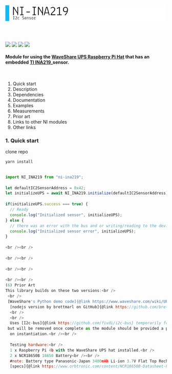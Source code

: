 

<div align="left">
  <img src="./Docs/img/830x80_NI_INA219_Light.png"
       alt="header img"
       width="830px"
  />
</div>

<br /><br />

<div align="left">
  <img src="https://img.shields.io/badge/version-v0.0.1-green" />
  <img src="https://img.shields.io/badge/nodeJs-v15.14.0-yellowgreen" />
  <img src="https://img.shields.io/badge/Raspberry--PI-v4b-FF69B4" />
  <img src="https://img.shields.io/badge/jsDocs-v3.5-yellow" />
</div>

#### Module for using the [WaveShare UPS Raspberry Pi Hat](https://www.waveshare.com/product/raspberry-pi/hats/ups-hat.htm) that has an embedded [TI INA219](https://www.waveshare.com/w/upload/1/10/Ina219.pdf)_sensor.

<br />

1. Quick start
2. Description
3. Dependencies
4. Documentation
5. Examples
6. Measurements
7. Prior art
8. Links to other NI modules
9. Other links

### 1. Quick start

clone repo

```Javascript
yarn install
```

```Javascript

import NI_INA219 from "ni-ina219";

let defaultIC2SensorAddress = 0x42;
let initializeUPS = await NI_INA219.initialize(defaultIC2SensorAddress);

if(initializeUPS.success === true) {
  // Ready
  console.log("Initialized sensor", initializeUPS);
} else {
  // there was an error with the bus and or writing/reading to the device
  console.log("Initialized sensor error", initializeUPS);
}

<br /><br />

<br /><br />

<br /><br />

<br /><br />
(6) Prior Art
This library builds on these two versions:<br />
 <br />
 [WaveShare's Python demo code]{@link https://www.waveshare.com/wiki/UPS_HAT}<br />
  [nodejs version by brettmarl on GitHub]{@link https://github.com/brettmarl/node-ina219}
  <br />
  <br />
  Uses [I2c-bus]{@link https://github.com/fivdi/i2c-bus} temporarily for developing - 
 but will be removed once complete as the module should be provided a promise-based bus 
  on instantiation.<br /><br />
  
  Testing hardware:<br /> 
  1 x Raspberry Pi 4b with the WaveShare UPS hat installed.<br />
  2 x NCR18650B 18650 Battery<br /><br />
  #note: Battery type Panasonic-Japan 3400mAh Li-ion 3.7V Flat Top Rechargeable [3.6 <> 4.2 cutoff 2.5]<br />
  [specs]{@link https://www.orbtronic.com/content/NCR18650B-Datasheet-Panasonic-Specifications.pdf}<br />
